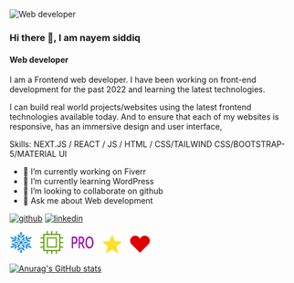 

![Web developer ](https://media.licdn.com/dms/image/v2/D4E16AQE7QL8SfUa4RQ/profile-displaybackgroundimage-shrink_350_1400/B4EZbxSu99HkAY-/0/1747804950835?e=1755734400&v=beta&t=HTLdeptjJ8uFmChq1wGfvyDWjV1s8xpPmJEpUhPR7JE)

### Hi there 👋, I am nayem siddiq
#### Web developer 



I am a Frontend web developer.  I have been working on front-end development for the past 2022 and learning the latest technologies.

I can build real world projects/websites using the latest frontend technologies available today. And to ensure that each of my websites is responsive, has an immersive design and user interface,

Skills: NEXT.JS / REACT / JS / HTML / CSS/TAILWIND CSS/BOOTSTRAP-5/MATERIAL UI

- 🔭 I’m currently working on Fiverr 
- 🌱 I’m currently learning WordPress 
- 👯 I’m looking to collaborate on github 
- 💬 Ask me about Web development 

[<img src='https://cdn.jsdelivr.net/npm/simple-icons@3.0.1/icons/github.svg' alt='github' height='40'>](https://github.com/https://github.com/nayemsiddiq90)  [<img src='https://cdn.jsdelivr.net/npm/simple-icons@3.0.1/icons/linkedin.svg' alt='linkedin' height='40'>](https://www.linkedin.com/in/https://www.linkedin.com/in/nayem-siddiq-235601366//)
  

<a href='https://archiveprogram.github.com/'><img src='https://raw.githubusercontent.com/acervenky/animated-github-badges/master/assets/acbadge.gif' width='40' height='40'></a> <a href='https://docs.github.com/en/developers'><img src='https://raw.githubusercontent.com/acervenky/animated-github-badges/master/assets/devbadge.gif' width='40' height='40'></a> <a href='https://github.com/pricing'><img src='https://raw.githubusercontent.com/acervenky/animated-github-badges/master/assets/pro.gif' width='40' height='40'></a> <a href='https://stars.github.com/'><img src='https://raw.githubusercontent.com/acervenky/animated-github-badges/master/assets/starbadge.gif' width='35' height='35'></a> <a href='https://docs.github.com/en/github/supporting-the-open-source-community-with-github-sponsors'><img src='https://raw.githubusercontent.com/acervenky/animated-github-badges/master/assets/sponsorbadge.gif' width='35' height='35'></a> 

[![Anurag's GitHub stats](https://github-readme-stats.vercel.app/api?username=nayemsiddiq90&show_icons=true)](https://github.com/nayemsiddiq90/github-readme-stats&show_icons=true)
